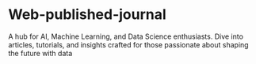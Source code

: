 # Web-published-journal
A hub for AI, Machine Learning, and Data Science enthusiasts. Dive into articles, tutorials, and insights crafted for those passionate about shaping the future with data
